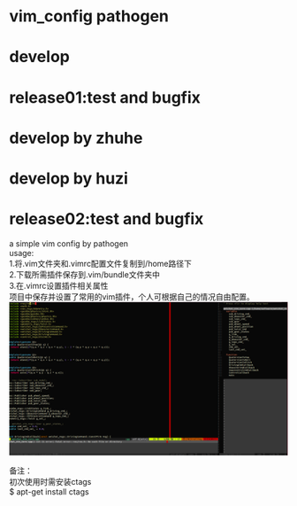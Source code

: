 # vim_config pathogen 
# develop
# release01:test and bugfix
# develop by zhuhe
# develop by huzi
# release02:test and bugfix
a simple vim config by pathogen  
usage:  
1.将.vim文件夹和.vimrc配置文件复制到/home路径下  
2.下载所需插件保存到.vim/bundle文件夹中  
3.在.vimrc设置插件相关属性  
项目中保存并设置了常用的vim插件，个人可根据自己的情况自由配置。  
![image](https://github.com/JoedgeChoh/vim_config/blob/master/2020-08-26%2010-50-59%E5%B1%8F%E5%B9%95%E6%88%AA%E5%9B%BE.png)

备注：  
初次使用时需安装ctags    
$ apt-get install ctags 
